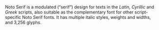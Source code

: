 Noto Serif is a modulated (“serif”) design for texts in the _Latin, Cyrillic_ and _Greek_ scripts, also suitable as the complementary font for other script-specific Noto Serif fonts. It has multiple italic styles, weights and widths, and 3,256 glyphs.
